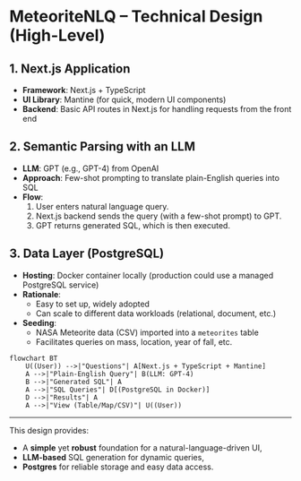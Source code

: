 # MeteoriteNLQ – Technical Design (High-Level)

## 1. Next.js Application
- **Framework**: Next.js + TypeScript
- **UI Library**: Mantine (for quick, modern UI components)
- **Backend**: Basic API routes in Next.js for handling requests from the front end

## 2. Semantic Parsing with an LLM
- **LLM**: GPT (e.g., GPT-4) from OpenAI
- **Approach**: Few-shot prompting to translate plain-English queries into SQL
- **Flow**:
  1. User enters natural language query.
  2. Next.js backend sends the query (with a few-shot prompt) to GPT.
  3. GPT returns generated SQL, which is then executed.

## 3. Data Layer (PostgreSQL)
- **Hosting**: Docker container locally (production could use a managed PostgreSQL service)
- **Rationale**:
  - Easy to set up, widely adopted
  - Can scale to different data workloads (relational, document, etc.)
- **Seeding**:
  - NASA Meteorite data (CSV) imported into a `meteorites` table
  - Facilitates queries on mass, location, year of fall, etc.

```mermaid
flowchart BT
    U((User)) -->|"Questions"| A[Next.js + TypeScript + Mantine]
    A -->|"Plain-English Query"| B(LLM: GPT-4)
    B -->|"Generated SQL"| A
    A -->|"SQL Queries"| D[(PostgreSQL in Docker)]
    D -->|"Results"| A
    A -->|"View (Table/Map/CSV)"| U((User))
```

---

This design provides:
- A **simple** yet **robust** foundation for a natural-language-driven UI,
- **LLM-based** SQL generation for dynamic queries,
- **Postgres** for reliable storage and easy data access.